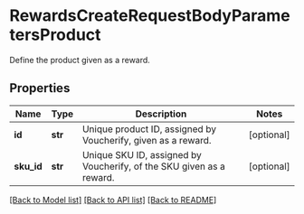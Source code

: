 # RewardsCreateRequestBodyParametersProduct

Define the product given as a reward.

## Properties

Name | Type | Description | Notes
------------ | ------------- | ------------- | -------------
**id** | **str** | Unique product ID, assigned by Voucherify, given as a reward. | [optional] 
**sku_id** | **str** | Unique SKU ID, assigned by Voucherify, of the SKU given as a reward. | [optional] 

[[Back to Model list]](../README.md#documentation-for-models) [[Back to API list]](../README.md#documentation-for-api-endpoints) [[Back to README]](../README.md)


